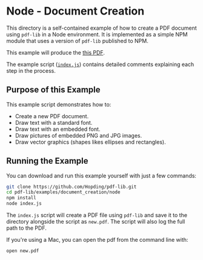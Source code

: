 # Node - Document Creation
This directory is a self-contained example of how to create a PDF document
using `pdf-lib` in a Node environment. It is implemented as a simple NPM module
that uses a version of `pdf-lib` published to NPM.

This example will produce the [this PDF](https://github.com/Hopding/pdf-lib/tree/master/examples/pdf_results/document_creation.pdf).

The example script ([`index.js`](https://github.com/Hopding/pdf-lib/tree/master/examples/document_creation/node/index.js)) contains detailed comments explaining each step in the process.

## Purpose of this Example
This example script  demonstrates how to:
* Create a new PDF document.
* Draw text with a standard font.
* Draw text with an embedded font.
* Draw pictures of embedded PNG and JPG images.
* Draw vector graphics (shapes likes ellipses and rectangles).

## Running the Example
You can download and run this example yourself with just a few commands:
```bash
git clone https://github.com/Hopding/pdf-lib.git
cd pdf-lib/examples/document_creation/node
npm install
node index.js
```

The `index.js` script will create a PDF file using `pdf-lib` and save it to the
directory alongside the script as `new.pdf`. The script will also log the full
path to the PDF.

If you're using a Mac, you can open the pdf from the command line with:
```bash
open new.pdf
```
